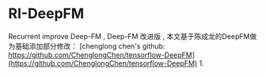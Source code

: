 # RI-DeepFM
Recurrent improve Deep-FM , Deep-FM 改进版 , 本文基于陈成龙的DeepFM做为基础添加部分修改：
[chenglong chen's github: https://github.com/ChenglongChen/tensorflow-DeepFM](https://github.com/ChenglongChen/tensorflow-DeepFM)
1.
